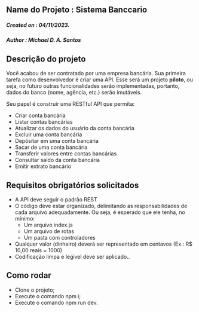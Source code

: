 ## Name do Projeto : Sistema Banccario

##### Created on : 04/11/2023.

##### Author : Michael D. A. Santos

## Descrição do projeto

Você acabou de ser contratado por uma empresa bancária. Sua primeira tarefa como desenvolvedor é criar uma API. Esse será um projeto **piloto**,
ou seja, no futuro outras funcionalidades serão implementadas, portanto, dados do banco (nome, agência, etc.) serão imutáveis.

Seu papel é construir uma RESTful API que permita:

- Criar conta bancária
- Listar contas bancárias
- Atualizar os dados do usuário da conta bancária
- Excluir uma conta bancária
- Depósitar em uma conta bancária
- Sacar de uma conta bancária
- Transferir valores entre contas bancárias
- Consultar saldo da conta bancária
- Emitir extrato bancário

## Requisitos obrigatórios solicitados

- A API deve seguir o padrão REST
- O código deve estar organizado, delimitando as responsabilidades de cada arquivo adequadamente. Ou seja, é esperado que ele tenha, no mínimo:
  - Um arquivo index.js
  - Um arquivo de rotas
  - Um pasta com controladores
- Qualquer valor (dinheiro) deverá ser representado em centavos (Ex.: R$ 10,00 reais = 1000)
- Codificação limpa e legível deve ser aplicado..

## Como rodar

- Clone o projeto;
- Execute o comando npm i;
- Execute o comando npm run dev.

